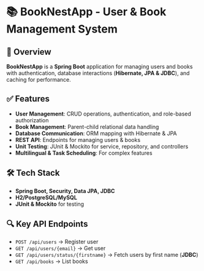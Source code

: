 # 📚 BookNestApp - User & Book Management System  

## 🚀 Overview  
**BookNestApp** is a **Spring Boot** application for managing users and books with authentication, database interactions (**Hibernate, JPA & JDBC**), and caching for performance.  

## ✅ Features  
- **User Management**: CRUD operations, authentication, and role-based authorization  
- **Book Management**: Parent-child relational data handling
- **Database Communication**: ORM mapping with Hibernate & JPA 
- **REST API**: Endpoints for managing users & books 
- **Unit Testing**: JUnit & Mockito for service, repository, and controllers 
- **Multilingual & Task Scheduling**: For complex features 

## 🛠 Tech Stack  
- **Spring Boot, Security, Data JPA, JDBC**  
- **H2/PostgreSQL/MySQL**  
- **JUnit & Mockito** for testing  

## 🔍 Key API Endpoints  
- `POST /api/users` → Register user  
- `GET /api/users/{email}` → Get user  
- `GET /api/users/status/{firstname}` → Fetch users by first name (**JDBC**)  
- `GET /api/books` → List books  

